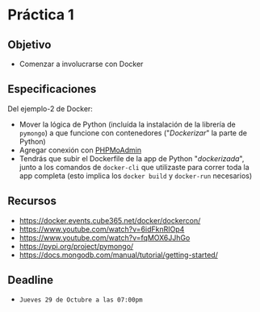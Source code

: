 # Práctica 1

## Objetivo

* Comenzar a involucrarse con Docker

## Especificaciones

Del ejemplo-2 de Docker:

* Mover la lógica de Python (incluída la instalación de la librería de `pymongo`) a que funcione con contenedores ("_Dockerizar_" la parte de Python)
* Agregar conexión con [PHPMoAdmin](https://hub.docker.com/r/thinkcube/phpmoadmin)
* Tendrás que subir el Dockerfile de la app de Python "_dockerizada_", junto a los comandos de `docker-cli` que utilizaste para correr toda la app completa (esto implica los `docker build` y `docker-run` necesarios)

## Recursos

* <https://docker.events.cube365.net/docker/dockercon/>
* <https://www.youtube.com/watch?v=6idFknRIOp4>
* <https://www.youtube.com/watch?v=fqMOX6JJhGo>
* <https://pypi.org/project/pymongo/>
* <https://docs.mongodb.com/manual/tutorial/getting-started/>

## Deadline

* `Jueves 29 de Octubre a las 07:00pm`
